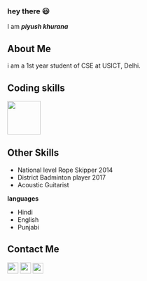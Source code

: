 ### hey there 😃
 
I am ***piyush khurana***

## About Me
i am a 1st year student of CSE at USICT, Delhi.

## Coding skills 

<p>
  <img src="https://www.shoutcoders.com/wp-content/uploads/2020/02/C-programming-1024x530.png" height="76px"/>
 </p>
 
 ## Other Skills
 
  - National level Rope Skipper 2014
  - District Badminton player 2017
  - Acoustic Guitarist
  
  **languages**
  
  - Hindi
  - English
  - Punjabi
  
  ## Contact Me
  
  [<img src="https://camo.githubusercontent.com/b091cb88e26295fdc73b1f1f91d812216757930cb4d60f7951a07deff2a53fd5/68747470733a2f2f696d672e736869656c64732e696f2f62616467652f496e7374616772616d2d2532334534343035462e7376673f267374796c653d666c61742d737175617265266c6f676f3d696e7374616772616d266c6f676f436f6c6f723d7768697465" height="25">](https://www.instagram.com/piyushkhurana2019/) [<img src="https://camo.githubusercontent.com/1598532a3542326fff0ea5e0481f39287c1a1a201b07b4fff95c5ecd6a30553e/68747470733a2f2f696d672e736869656c64732e696f2f62616467652f4c696e6b6564496e2d2532333030373742352e7376673f267374796c653d666c61742d737175617265266c6f676f3d6c696e6b6564696e266c6f676f436f6c6f723d7768697465" height = "25">](https://www.linkedin.com/in/piyush-khurana-907b25227/)  [<img src="https://camo.githubusercontent.com/d7cb1dd1cb1934a60f80c33b839975af5ce9e376a967b26e14290801ba30eda4/68747470733a2f2f696d672e736869656c64732e696f2f62616467652f547769747465722d2532333144413146322e7376673f267374796c653d666c61742d737175617265266c6f676f3d74776974746572266c6f676f436f6c6f723d7768697465" height="24">](https://twitter.com/piyushk2019)
  
  
  
